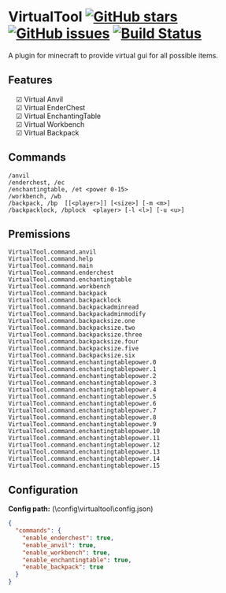 # VirtualTool [![GitHub stars](https://img.shields.io/github/stars/poqdavid/VirtualTool.svg)](https://github.com/poqdavid/VirtualTool/stargazers) [![GitHub issues](https://img.shields.io/github/issues/poqdavid/VirtualTool.svg)](https://github.com/poqdavid/VirtualTool/issues) [![Build Status](https://travis-ci.org/poqdavid/VirtualTool.svg?branch=1.12.2)](https://travis-ci.org/poqdavid/VirtualTool)
A plugin for minecraft to provide virtual gui for all possible items.

## Features
&nbsp; &nbsp; ☑ Virtual Anvil </br>
&nbsp; &nbsp; ☑ Virtual EnderChest </br>
&nbsp; &nbsp; ☑ Virtual EnchantingTable </br>
&nbsp; &nbsp; ☑ Virtual Workbench </br>
&nbsp; &nbsp; ☑ Virtual Backpack

## Commands
    /anvil
    /enderchest, /ec
    /enchantingtable, /et <power 0-15>
    /workbench, /wb
	/backpack, /bp  [[<player>]] [<size>] [-m <m>]
	/backpacklock, /bplock  <player> [-l <l>] [-u <u>]

## Premissions
    VirtualTool.command.anvil
    VirtualTool.command.help
    VirtualTool.command.main
    VirtualTool.command.enderchest
    VirtualTool.command.enchantingtable
    VirtualTool.command.workbench
    VirtualTool.command.backpack
    VirtualTool.command.backpacklock
    VirtualTool.command.backpackadminread
    VirtualTool.command.backpackadminmodify
    VirtualTool.command.backpacksize.one
    VirtualTool.command.backpacksize.two
    VirtualTool.command.backpacksize.three
    VirtualTool.command.backpacksize.four
    VirtualTool.command.backpacksize.five
    VirtualTool.command.backpacksize.six
    VirtualTool.command.enchantingtablepower.0
    VirtualTool.command.enchantingtablepower.1
    VirtualTool.command.enchantingtablepower.2
    VirtualTool.command.enchantingtablepower.3
    VirtualTool.command.enchantingtablepower.4
    VirtualTool.command.enchantingtablepower.5
    VirtualTool.command.enchantingtablepower.6
    VirtualTool.command.enchantingtablepower.7
    VirtualTool.command.enchantingtablepower.8
    VirtualTool.command.enchantingtablepower.9
    VirtualTool.command.enchantingtablepower.10
    VirtualTool.command.enchantingtablepower.11
    VirtualTool.command.enchantingtablepower.12
    VirtualTool.command.enchantingtablepower.13
    VirtualTool.command.enchantingtablepower.14
    VirtualTool.command.enchantingtablepower.15
	
## Configuration
**Config path:** (\config\virtualtool\config.json)
```json
{
  "commands": {
    "enable_enderchest": true,
    "enable_anvil": true,
    "enable_workbench": true,
    "enable_enchantingtable": true,
    "enable_backpack": true
  }
}
```